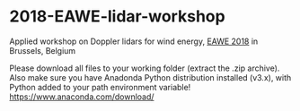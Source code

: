 # 2018-EAWE-lidar-workshop
Applied workshop on Doppler lidars for wind energy, [EAWE 2018](https://phd2018.eawe.eu/program/) in Brussels, Belgium

Please download all files to your working folder (extract the .zip archive).
Also make sure you have Anadonda Python distribution installed (v3.x), with Python added to your path environment variable!
https://www.anaconda.com/download/
